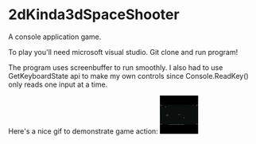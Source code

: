 # 2dKinda3dSpaceShooter
A console application game. 

To play you'll need microsoft visual studio. Git clone and run program!

The program uses screenbuffer to run smoothly. 
I also had to use GetKeyboardState api to make my own controls since Console.ReadKey() only reads one input at a time.

Here's a nice gif to demonstrate game action:
![alt text](https://github.com/JeremiasRy/2dKinda3dSpaceShooter/blob/master/SpaceAction.gif?raw=true)

